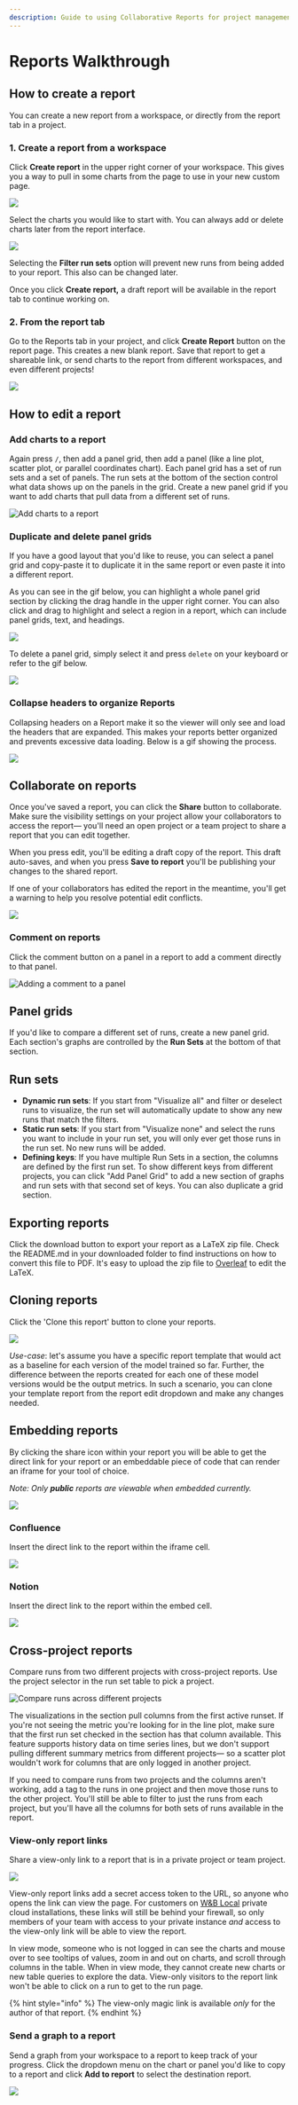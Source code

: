 ```yaml
---
description: Guide to using Collaborative Reports for project management and collaboration
---
```


# Reports Walkthrough

## How to create a report <a href="#how-to-create-a-report" id="how-to-create-a-report"></a>

You can create a new report from a workspace, or directly from the report tab in a project.‌‌

### 1. Create a report from a workspace <a href="#1.-create-a-report-from-a-workspace" id="1.-create-a-report-from-a-workspace"></a>

Click **Create report** in the upper right corner of your workspace. This gives you a way to pull in some charts from the page to use in your new custom page.

![](<../../.gitbook/assets/image (90).png>)

Select the charts you would like to start with. You can always add or delete charts later from the report interface.

![](<../../.gitbook/assets/Screen Shot 2021-11-17 at 11.01.32 AM.png>)

Selecting the **Filter run sets** option will prevent new runs from being added to your report. This also can be changed later.

Once you click **Create report,** a draft report will be available in the report tab to continue working on.

### 2. From the report tab‌ <a href="#2.-from-the-report-page" id="2.-from-the-report-page"></a>

Go to the Reports tab in your project, and click **Create Report** button on the report page. This creates a new blank report. Save that report to get a shareable link, or send charts to the report from different workspaces, and even different projects!

![](<../../.gitbook/assets/image (91).png>)

## How to edit a report

### Add charts to a report

Again press `/`, then add a panel grid, then add a panel (like a line plot, scatter plot, or parallel coordinates chart). Each panel grid has a set of run sets and a set of panels. The run sets at the bottom of the section control what data shows up on the panels in the grid. Create a new panel grid if you want to add charts that pull data from a different set of runs.

![Add charts to a report](<../../.gitbook/assets/demo - report add panel grid.gif>)

### Duplicate and delete panel grids

If you have a good layout that you'd like to reuse, you can select a panel grid and copy-paste it to duplicate it in the same report or even paste it into a different report.

As you can see in the gif below, you can highlight a whole panel grid section by clicking the drag handle in the upper right corner. You can also click and drag to highlight and select a region in a report, which can include panel grids, text, and headings.

![](<../../.gitbook/assets/demo - copy and paste a panel grid section.gif>)

To delete a panel grid, simply select it and press `delete` on your keyboard or refer to the gif below.

![](../../.gitbook/assets/delete\_panel\_grid.gif)

### Collapse headers to organize Reports

Collapsing headers on a Report make it so the viewer will only see and load the headers that are expanded. This makes your reports better organized and prevents excessive data loading. Below is a gif showing the process.

![](../../.gitbook/assets/collapse\_headers.gif)

## Collaborate on reports

Once you've saved a report, you can click the **Share** button to collaborate. Make sure the visibility settings on your project allow your collaborators to access the report— you'll need an open project or a team project to share a report that you can edit together.

When you press edit, you'll be editing a draft copy of the report. This draft auto-saves, and when you press **Save to report** you'll be publishing your changes to the shared report.

If one of your collaborators has edited the report in the meantime, you'll get a warning to help you resolve potential edit conflicts.

![](<../../.gitbook/assets/collaborative reports.gif>)

### Comment on reports

Click the comment button on a panel in a report to add a comment directly to that panel.

![Adding a comment to a panel](<../../.gitbook/assets/demo - comment on panels in reports.gif>)

## Panel grids

If you'd like to compare a different set of runs, create a new panel grid. Each section's graphs are controlled by the **Run Sets** at the bottom of that section.

## Run sets

* **Dynamic run sets**: If you start from "Visualize all" and filter or deselect runs to visualize, the run set will automatically update to show any new runs that match the filters.
* **Static run sets**: If you start from "Visualize none" and select the runs you want to include in your run set, you will only ever get those runs in the run set. No new runs will be added.
* **Defining keys**: If you have multiple Run Sets in a section, the columns are defined by the first run set. To show different keys from different projects, you can click "Add Panel Grid" to add a new section of graphs and run sets with that second set of keys. You can also duplicate a grid section.

## Exporting reports

Click the download button to export your report as a LaTeX zip file. Check the README.md in your downloaded folder to find instructions on how to convert this file to PDF. It's easy to upload the zip file to [Overleaf](https://www.overleaf.com) to edit the LaTeX.

## Cloning reports

Click the 'Clone this report' button to clone your reports.

![](../../.gitbook/assets/clone\_reports.gif)

_Use-case_: let's assume you have a specific report template that would act as a baseline for each version of the model trained so far. Further, the difference between the reports created for each one of these model versions would be the output metrics. In such a scenario, you can clone your template report from the report edit dropdown and make any changes needed.

## Embedding reports

By clicking the share icon within your report you will be able to get the direct link for your report or an embeddable piece of code that can render an iframe for your tool of choice.

_Note: Only **public** reports are viewable when embedded currently._

![](../../.gitbook/assets/get\_embed\_url.gif)

### Confluence

Insert the direct link to the report within the iframe cell.

![](../../.gitbook/assets/embed\_iframe\_confluence.gif)

### Notion

Insert the direct link to the report within the embed cell.

![](../../.gitbook/assets/embed\_iframe\_notion.gif)

## Cross-project reports

Compare runs from two different projects with cross-project reports. Use the project selector in the run set table to pick a project.

![Compare runs across different projects](<../../.gitbook/assets/how to - pick a different project to draw runs from.gif>)

The visualizations in the section pull columns from the first active runset. If you're not seeing the metric you're looking for in the line plot, make sure that the first run set checked in the section has that column available. This feature supports history data on time series lines, but we don't support pulling different summary metrics from different projects— so a scatter plot wouldn't work for columns that are only logged in another project.

If you need to compare runs from two projects and the columns aren't working, add a tag to the runs in one project and then move those runs to the other project. You'll still be able to filter to just the runs from each project, but you'll have all the columns for both sets of runs available in the report.

### View-only report links

Share a view-only link to a report that is in a private project or team project.

![](<../../.gitbook/assets/share view only link.gif>)

View-only report links add a secret access token to the URL, so anyone who opens the link can view the page. For customers on [W\&B Local](../self-hosted/) private cloud installations, these links will still be behind your firewall, so only members of your team with access to your private instance _and_ access to the view-only link will be able to view the report.

In view mode, someone who is not logged in can see the charts and mouse over to see tooltips of values, zoom in and out on charts, and scroll through columns in the table. When in view mode, they cannot create new charts or new table queries to explore the data. View-only visitors to the report link won't be able to click on a run to get to the run page.

{% hint style="info" %}
The view-only magic link is available _only_ for the author of that report.
{% endhint %}

### Send a graph to a report

Send a graph from your workspace to a report to keep track of your progress. Click the dropdown menu on the chart or panel you'd like to copy to a report and click **Add to report** to select the destination report.

![](<../../.gitbook/assets/demo-export-to-existing-report (1) (2) (3) (3) (3) (3) (4) (4) (5) (1) (1) (1) (1) (1) (3) (1) (1) (1) (1) (1) (1) (1) (5) (1) (1) (1) (1) (1) (1) (1) (3) (1) (3) (1) (1) (1) (1) (1) (1) (1) (6).gif>)
